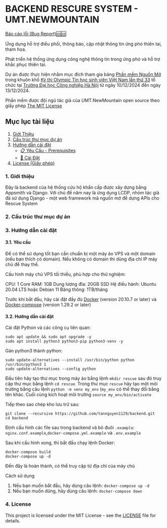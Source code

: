# BACKEND RESCURE SYSTEM - UMT.NEWMOUNTAIN

<a href="https://github.com/tannguyen1129/umtnewmountain/issues/new?assignees=&labels=bug&projects=&template=bug_report.md&title=%5BBug%5D%3A+%3CM%C3%B4+t%E1%BA%A3+ng%E1%BA%AFn+g%E1%BB%8Dn+v%E1%BB%81+l%E1%BB%97i%3">Báo cáo lỗi (Bug Report)🆘🆘
</a>

Ứng dụng hỗ trợ điều phối, thông báo, cập nhật thông tin ứng phó thiên tai, tham họa.

Phát triển hệ thống ứng dụng công nghệ thông tin trong ứng phó và hỗ trợ khắc phục thiên tai.

Dự án được thực hiện nhằm mục đích tham gia bảng [Phần mềm Nguồn Mở](https://www.olp.vn/procon-pmmn/ph%E1%BA%A7n-m%E1%BB%81m-ngu%E1%BB%93n-m%E1%BB%9F) trong khuôn khổ [Kỳ thi Olympic Tin học sinh viên Việt Nam lần thứ 33](https://www.olp.vn/olympic-tin-h%E1%BB%8Dc-sinh-vi%C3%AAn) tổ chức tại [Trường Đại học Công nghiệp Hà Nội](https://www.haui.edu.vn/vn) từ ngày 10/12/2024 đến ngày 13/12/2024.

Phần mềm được đội ngũ tác giả của UMT.NewMountain open source theo giấy phép [The MIT License](https://opensource.org/license/mit)

## Mục lục tài liệu

1. [Giới Thiệu](#1-Giới-thiệu)
2. [Cấu trúc thư mục dự án](#4-Cấu-trúc-thư-mục-dự-án)
3. [Hướng dẫn cài đặt](#hướng-dẫn-cài-đặt)
    - [📋 Yêu Cầu - Prerequisites](#yêu-cầu-📋)
    - [🔨 Cài Đặt](#🔨-cài-đặt)
4. [License (Giấy phép)](#7-License-(-Giấy-phép-))

### 1. Giới thiệu

Đây là backend của hệ thống cứu hộ khẩn cấp được xây dựng bằng Appsmith và Django. Với chủ đề năm nay là ứng dụng LCDP, nhóm tác giả đã sử dụng Django - một web framework mã nguồn mở để dựng APIs cho Rescue System

### 2. Cấu trúc thư mục dự án

### 3. Hướng dẫn cài đặt

#### 3.1. Yêu cầu

Để có thể sử dụng tốt bạn cần chuẩn bị một máy ảo VPS và một domain (nếu bạn thích có domain). Nếu không có domain thì dùng địa chỉ IP máy chủ để thay thế.

Cấu hình máy chủ VPS tối thiểu, phù hợp cho thử nghiệm:

CPU: 1 Core
RAM: 1GB
Dung lượng đĩa: 20GB SSD
Hệ điều hành: Ubuntu 20.04 LTS hoặc Debian 11
Băng thông: 1TB/tháng

Trước khi bắt đầu, hãy cài đặt đầy đủ [Docker](https://docs.docker.com/get-started/get-docker/) (version 20.10.7 or later) và [Docker-compose](https://docs.docker.com/compose/install/) (version 1.29.2 or later)

#### 3.2. Hướng dẫn cài đặt

Cài đặt Python và các công cụ liên quan:
```
sudo apt update && sudo apt upgrade -y
sudo apt install python3 python3-pip python3-venv -y
```
Gán python3 thành python:
```
sudo update-alternatives --install /usr/bin/python python /usr/bin/python3 1
sudo update-alternatives --config python
```

Đầu tiên hãy tạo thư mục trong máy ảo bằng lệnh `mkdir rescue` sau đó truy cập thư mục bằng lệnh `cd rescue`. Trong thư mục `rescue` hãy tạo một môi trường bằng câu lệnh `python -m venv my_env` (`my_env` có thể thay đổi bằng tên khác. Cuối cùng kích hoạt môi trường `source my_env/bin/activate`

Tiếp theo sao chép kho lưu trữ sau:
```
git clone --recursive https://github.com/tannguyen1129/backend.git
cd backend
```
Định cấu hình các file sau trong backend và bỏ đuôi `.example`: `nginx.conf.example`,`docker-compose.yml.example` và `.env.example`

Sau khi cấu hình xong, thì bắt đầu chạy lệnh Docker:

```
docker-compose build
docker-compose up -d
```
Đến đây là hoàn thành, có thể truy cập từ địa chỉ của máy chủ

Cách sử dụng

1. Nếu bạn muốn bắt đầu, hãy dùng câu lệnh: `docker-compose up -d`
2. Nếu bạn muốn dừng, hãy dùng câu lệnh: `docker-compose down`

### 4. License

This project is licensed under the MIT License - see the [LICENSE](LICENSE) file for details.
